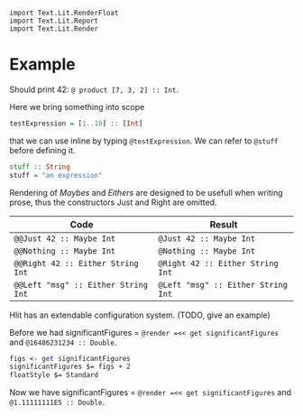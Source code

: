 ~~~ {.haskell .hidden}
import Text.Lit.RenderFloat
import Text.Lit.Report
import Text.Lit.Render
~~~

Example
=======

Should print 42: `@ product [7, 3, 2] :: Int`.

Here we bring something into scope

~~~haskell
testExpression = [1..10] :: [Int]
~~~

that we can use inline by typing `@testExpression`. We can refer to
`@stuff` before defining it.

~~~haskell
stuff :: String
stuff = "an expression"
~~~

Rendering of *Maybes* and *Eithers* are designed to be usefull when
writing prose, thus the constructors Just and Right are omitted.

Code                                 | Result
-------------------------------------|-----------------------------------
`@@Just 42 :: Maybe Int`             | `@Just 42 :: Maybe Int`
`@@Nothing :: Maybe Int`             | `@Nothing :: Maybe Int`
`@@Right 42 :: Either String Int`    | `@Right 42 :: Either String Int`
`@@Left "msg" :: Either String Int`  | `@Left "msg" :: Either String Int`

Hlit has an extendable configuration system. (TODO, give an example)

Before we had significantFigures = `@render =<< get significantFigures`
and `@16486231234 :: Double`.

~~~do
figs <- get significantFigures
significantFigures $= figs + 2
floatStyle $= Standard
~~~

Now we have significantFigures = `@render =<< get significantFigures`
and `@1.11111111E5 :: Double`.
